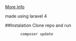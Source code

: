 [More Info](http://spaceappschallenge.org/project/nasa-hearts/) 

made using laravel 4 

##Instalation
Clone repo and run 
```php 
       composer update
```

